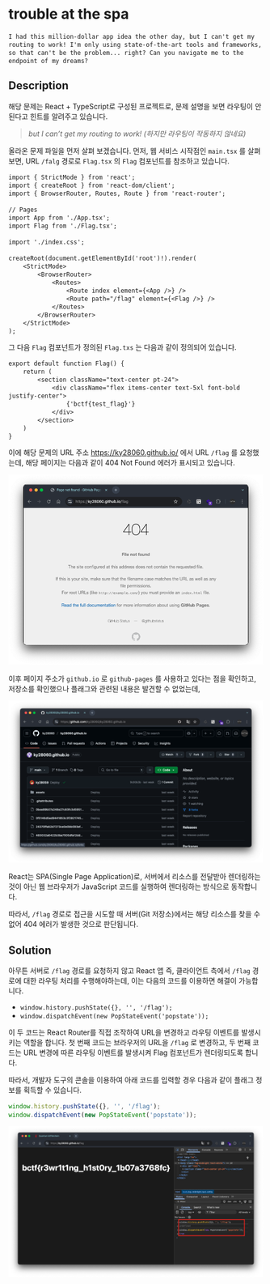 # trouble at the spa

```
I had this million-dollar app idea the other day, but I can't get my routing to work! I'm only using state-of-the-art tools and frameworks, so that can't be the problem... right? Can you navigate me to the endpoint of my dreams?
```

## Description

해당 문제는 React + TypeScript로 구성된 프로젝트로, 문제 설명을 보면 라우팅이 안된다고 힌트를 알려주고 있습니다.

> *but I can’t get my routing to work!
(하지만 라우팅이 작동하지 않네요)*
> 

올라온 문제 파일을 먼저 살펴 보겠습니다. 먼저, 웹 서비스 시작점인 `main.tsx` 를 살펴보면, URL `/falg` 경로로 `Flag.tsx` 의 `Flag` 컴포넌트를 참조하고 있습니다.

```tsx
import { StrictMode } from 'react';
import { createRoot } from 'react-dom/client';
import { BrowserRouter, Routes, Route } from 'react-router';

// Pages
import App from './App.tsx';
import Flag from './Flag.tsx';

import './index.css';

createRoot(document.getElementById('root')!).render(
    <StrictMode>
        <BrowserRouter>
            <Routes>
                <Route index element={<App />} />
                <Route path="/flag" element={<Flag />} />
            </Routes>
        </BrowserRouter>
    </StrictMode>
);
```

그 다음 `Flag` 컴포넌트가 정의된 `Flag.txs` 는 다음과 같이 정의되어 있습니다.

```tsx
export default function Flag() {
    return (
        <section className="text-center pt-24">
            <div className="flex items-center text-5xl font-bold justify-center">
                {'bctf{test_flag}'}
            </div>
        </section>
    )
}
```

이에 해당 문제의 URL 주소 https://ky28060.github.io/ 에서 URL `/flag` 를 요청했는데, 해당 페이지는 다음과 같이 404 Not Found 에러가 표시되고 있습니다.

![image.png](images/image-001.png)

이후 페이지 주소가 `github.io` 로 `github-pages` 를 사용하고 있다는 점을 확인하고, 저장소를 확인했으나 플래그와 관련된 내용은 발견할 수 없었는데,

![image.png](images/image-002.png)

React는 SPA(Single Page Application)로, 서버에서 리소스를 전달받아 렌더링하는 것이 아닌 웹 브라우저가 JavaScript 코드를 실행하여 렌더링하는 방식으로 동작합니다. 

따라서, `/flag` 경로로 접근을 시도할 때 서버(Git 저장소)에서는 해당 리소스를 찾을 수 없어 404 에러가 발생한 것으로 판단됩니다.

## Solution

아무튼 서버로 `/flag` 경로를 요청하지 않고 React 앱 즉, 클라이언트 측에서 `/flag` 경로에 대한 라우팅 처리를 수행해야하는데, 이는 다음의 코드를 이용하면 해결이 가능합니다.

- `window.history.pushState({}, '', '/flag');`
- `window.dispatchEvent(new PopStateEvent('popstate'));`

이 두 코드는 React Router를 직접 조작하여 URL을 변경하고 라우팅 이벤트를 발생시키는 역할을 합니다. 첫 번째 코드는 브라우저의 URL을 `/flag` 로 변경하고, 두 번째 코드는 URL 변경에 따른 라우팅 이벤트를 발생시켜 Flag 컴포넌트가 렌더링되도록 합니다.

따라서, 개발자 도구의 콘솔을 이용하여 아래 코드를 입력할 경우 다음과 같이 플래그 정보를 획득할 수 있습니다.

```jsx
window.history.pushState({}, '', '/flag');
window.dispatchEvent(new PopStateEvent('popstate'));
```

![image.png](images/image-003.png)